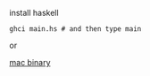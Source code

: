 install haskell

`ghci main.hs # and then type main`

or

[mac binary](https://github.com/ianklatzco/bitflip/releases/download/1.0/main)
